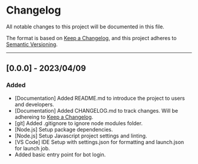 # Changelog

All notable changes to this project will be documented in this file.

The format is based on [Keep a Changelog](https://keepachangelog.com/en/1.0.0/),
and this project adheres to [Semantic Versioning](https://semver.org/spec/v2.0.0.html).

---
## [0.0.0] - 2023/04/09

### Added
* [Documentation] Added README.md to introduce the project to users and
  developers.
* [Documentation] Added CHANGELOG.md to track changes. Will be adhereing to
  [Keep a Changelog](https://keepachangelog.com/en/1.0.0/).
* [git] Added .gitignore to ignore node modules folder.
* [Node.js] Setup package dependencies.
* [Node.js] Setup Javascript project settings and linting.
* [VS Code] IDE Setup with settings.json for formatting and launch.json for
  launch job.
* Added basic entry point for bot login.
